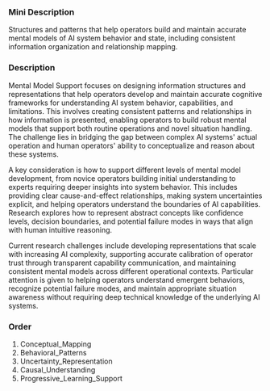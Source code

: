 ### Mini Description

Structures and patterns that help operators build and maintain accurate mental models of AI system behavior and state, including consistent information organization and relationship mapping.

### Description

Mental Model Support focuses on designing information structures and representations that help operators develop and maintain accurate cognitive frameworks for understanding AI system behavior, capabilities, and limitations. This involves creating consistent patterns and relationships in how information is presented, enabling operators to build robust mental models that support both routine operations and novel situation handling. The challenge lies in bridging the gap between complex AI systems' actual operation and human operators' ability to conceptualize and reason about these systems.

A key consideration is how to support different levels of mental model development, from novice operators building initial understanding to experts requiring deeper insights into system behavior. This includes providing clear cause-and-effect relationships, making system uncertainties explicit, and helping operators understand the boundaries of AI capabilities. Research explores how to represent abstract concepts like confidence levels, decision boundaries, and potential failure modes in ways that align with human intuitive reasoning.

Current research challenges include developing representations that scale with increasing AI complexity, supporting accurate calibration of operator trust through transparent capability communication, and maintaining consistent mental models across different operational contexts. Particular attention is given to helping operators understand emergent behaviors, recognize potential failure modes, and maintain appropriate situation awareness without requiring deep technical knowledge of the underlying AI systems.

### Order

1. Conceptual_Mapping
2. Behavioral_Patterns
3. Uncertainty_Representation
4. Causal_Understanding
5. Progressive_Learning_Support
